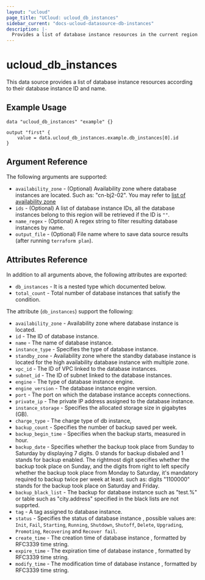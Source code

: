 ```yaml
---
layout: "ucloud"
page_title: "UCloud: ucloud_db_instances"
sidebar_current: "docs-ucloud-datasource-db-instances"
description: |-
  Provides a list of database instance resources in the current region.
---
```


# ucloud_db_instances

This data source provides a list of database instance resources according to their database instance ID and name.

## Example Usage

```hcl
data "ucloud_db_instances" "example" {}

output "first" {
    value = data.ucloud_db_instances.example.db_instances[0].id
}
```

## Argument Reference

The following arguments are supported:

* `availability_zone` - (Optional) Availability zone where database instances are located. Such as: "cn-bj2-02". You may refer to [list of availability zone](https://docs.ucloud.cn/api/summary/regionlist)
* `ids` - (Optional) A list of database instance IDs, all the database instances belong to this region will be retrieved if the ID is `""`.
* `name_regex` - (Optional) A regex string to filter resulting database instances by name.
* `output_file` - (Optional) File name where to save data source results (after running `terraform plan`).

## Attributes Reference

In addition to all arguments above, the following attributes are exported:

* `db_instances` - It is a nested type which documented below.
* `total_count` - Total number of database instances that satisfy the condition.

The attribute (`db_instances`) support the following:

* `availability_zone` - Availability zone where database instance is located.
* `id` - The ID of database instance.
* `name` - The name of database instance.
* `instance_type` - Specifies the type of database instance.
* `standby_zone` - Availability zone where the standby database instance is located for the high availability database instance with multiple zone.
* `vpc_id` - The ID of VPC linked to the database instances.
* `subnet_id` - The ID of subnet linked to the database instances.
* `engine` - The type of database instance engine.
* `engine_version` - The database instance engine version.
* `port` - The port on which the database instance accepts connections.
* `private_ip` - The private IP address assigned to the database instance.
* `instance_storage` - Specifies the allocated storage size in gigabytes (GB).
* `charge_type` - The charge type of db instance,
* `backup_count` - Specifies the number of backup saved per week.
* `backup_begin_time` - Specifies when the backup starts, measured in hour.
* `backup_date` - Specifies whether the backup took place from Sunday to Saturday by displaying 7 digits. 0 stands for backup disbaled and 1 stands for backup enabled. The rightmost digit specifies whether the backup took place on Sunday, and the digits from right to left specify whether the backup took place from Monday to Saturday, it's mandatory required to backup twice per week at least. such as: digits "1100000" stands for the backup took place on Saturday and Friday.
* `backup_black_list` - The backup for database instance such as "test.%" or table such as "city.address" specified in the black lists are not supprted.
* `tag` - A tag assigned to database instance.
* `status` - Specifies the status of database instance , possible values are: `Init`, `Fail`, `Starting`, `Running`, `Shutdown`, `Shutoff`, `Delete`, `Upgrading`, `Promoting`, `Recovering` and `Recover fail`.
* `create_time` - The creation time of database instance , formatted by RFC3339 time string.
* `expire_time` - The expiration time of database instance , formatted by RFC3339 time string.
* `modify_time` - The modification time of database instance , formatted by RFC3339 time string.